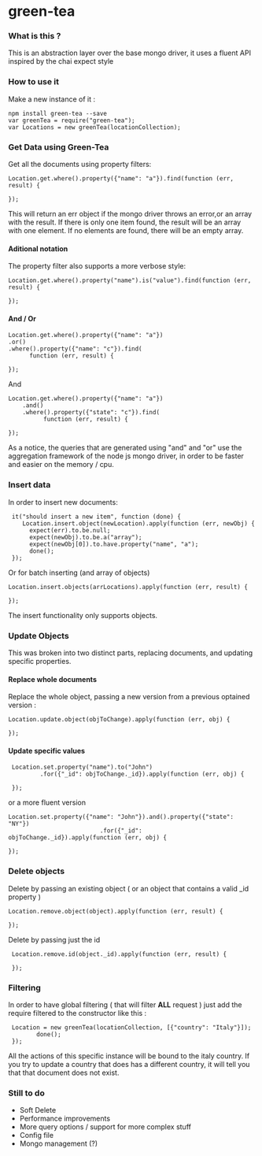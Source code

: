 # green-tea

### What is this ? 

This is an abstraction layer over the base mongo driver, it uses a fluent API inspired by the 
chai expect style 

### How to use it 

Make a new instance of it : 

    npm install green-tea --save 
    var greenTea = require("green-tea");    
    var Locations = new greenTea(locationCollection);
    
### Get Data using Green-Tea

Get all the documents using property filters:


    Location.get.where().property({"name": "a"}).find(function (err, result) {
          
    });


This will return an err object if the mongo driver throws an  error,or an array with the 
result. If there is only one item found, the result will be an array with one element. 
If no elements are found, there will be an empty array.

#### Aditional notation

The property filter also supports a more verbose style: 

    Location.get.where().property("name").is("value").find(function (err, result) {
        
    });

#### And / Or 

    Location.get.where().property({"name": "a"})
    .or()
    .where().property({"name": "c"}).find(
          function (err, result) {
    
    });

 And 

    Location.get.where().property({"name": "a"})
        .and()
        .where().property({"state": "c"}).find(
              function (err, result) {
        
    });

As a notice, the queries that are generated using "and" and "or" use the aggregation 
framework of the node js mongo driver, in order to be faster and easier on the memory / cpu.

### Insert data 

In order to insert new documents:

     it("should insert a new item", function (done) {
        Location.insert.object(newLocation).apply(function (err, newObj) {
          expect(err).to.be.null;
          expect(newObj).to.be.a("array");
          expect(newObj[0]).to.have.property("name", "a");
          done();
     });

Or for batch inserting (and array of objects)

    Location.insert.objects(arrLocations).apply(function (err, result) {

    });

The insert functionality only supports objects. 

### Update Objects

This was broken into two distinct parts, replacing documents, and updating specific 
properties.

#### Replace whole documents
Replace the whole object, passing a new version from a previous optained version :

    Location.update.object(objToChange).apply(function (err, obj) {
   
    });


#### Update specific values

     Location.set.property("name").to("John")
             .for({"_id": objToChange._id}).apply(function (err, obj) {
                          
     });

or a more fluent version

    Location.set.property({"name": "John"}).and().property({"state": "NY"})
                              .for({"_id": objToChange._id}).apply(function (err, obj) {
    
    });


### Delete objects

Delete by passing an existing object ( or an object that contains a valid _id property )

    Location.remove.object(object).apply(function (err, result) {
    
    });

Delete by passing just the id 

     Location.remove.id(object._id).apply(function (err, result) {
     
     });

### Filtering

In order to have global filtering ( that will filter __ALL__ request ) just add the
 require filtered to the constructor like this : 
 
     Location = new greenTea(locationCollection, [{"country": "Italy"}]);
            done();
     });

All the actions of this specific instance will be bound to the italy country. 
If you try to update a country that does has a different country, it will tell you that
that document does not exist.

### Still to do 

* Soft Delete 
* Performance improvements
* More query options / support for more complex stuff
* Config file
* Mongo management (?) 
